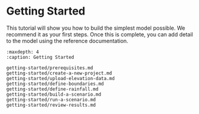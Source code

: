 # Getting Started 

This tutorial will show you how to build the simplest model possible. We recommend it as your first steps. Once 
this is complete, you can add detail to the model using the reference documentation. 

```{toctree}
:maxdepth: 4
:caption: Getting Started

getting-started/prerequisites.md
getting-started/create-a-new-project.md
getting-started/upload-elevation-data.md
getting-started/define-boundaries.md
getting-started/define-rainfall.md
getting-started/build-a-scenario.md
getting-started/run-a-scenario.md
getting-started/review-results.md
```
